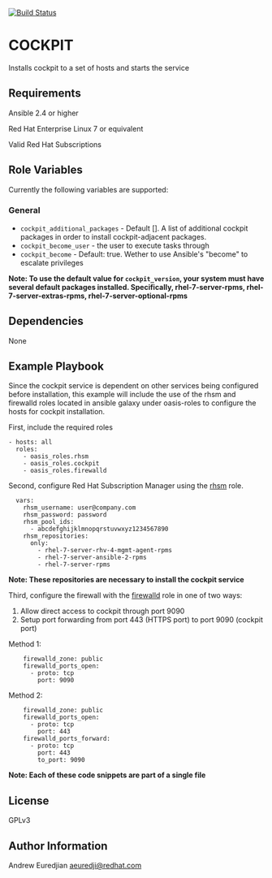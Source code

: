 [![Build Status](https://travis-ci.org/oasis-roles/cockpit.svg?branch=master)](https://travis-ci.org/oasis-roles/cockpit)

COCKPIT
===========

Installs cockpit to a set of hosts and starts the service

Requirements
------------

Ansible 2.4 or higher

Red Hat Enterprise Linux 7 or equivalent

Valid Red Hat Subscriptions

Role Variables
--------------

Currently the following variables are supported:

### General

* `cockpit_additional_packages` - Default []. A list of additional cockpit packages in order to install
  cockpit-adjacent packages.
* `cockpit_become_user` - the user to execute tasks through
* `cockpit_become` - Default: true. Wether to use Ansible's "become" to escalate privileges

**Note: To use the default value for `cockpit_version`, your system must have several default
packages installed. Specifically, rhel-7-server-rpms, rhel-7-server-extras-rpms,
rhel-7-server-optional-rpms**

Dependencies
------------

None

Example Playbook
----------------

Since the cockpit service is dependent on other services being configured
before installation, this example will include the use of the rhsm and
firewalld roles located in ansible galaxy under oasis-roles to configure the
hosts for cockpit installation.

First, include the required roles

```
- hosts: all
  roles:
    - oasis_roles.rhsm
    - oasis_roles.cockpit
    - oasis_roles.firewalld
```

Second, configure Red Hat Subscription Manager using the [rhsm](https://galaxy.ansible.com/oasis_roles/rhsm) role.

```
  vars:
    rhsm_username: user@company.com
    rhsm_password: password
    rhsm_pool_ids:
      - abcdefghijklmnopqrstuvwxyz1234567890
    rhsm_repositories:
      only:
        - rhel-7-server-rhv-4-mgmt-agent-rpms
        - rhel-7-server-ansible-2-rpms
        - rhel-7-server-rpms

```

**Note: These repositories are necessary to install the cockpit service**

Third, configure the firewall with the [firewalld](https://galaxy.ansible.com/oasis_roles/firewalld) role in one of two ways:
1. Allow direct access to cockpit through port 9090
2. Setup port forwarding from port 443 (HTTPS port) to port 9090 (cockpit port)

Method 1:

```
    firewalld_zone: public
    firewalld_ports_open:
      - proto: tcp
        port: 9090
```

Method 2:

```
    firewalld_zone: public
    firewalld_ports_open:
      - proto: tcp
        port: 443
    firewalld_ports_forward:
      - proto: tcp
        port: 443
        to_port: 9090
```

**Note: Each of these code snippets are part of a single file**

License
-------

GPLv3

Author Information
------------------

Andrew Euredjian <aeuredji@redhat.com>
